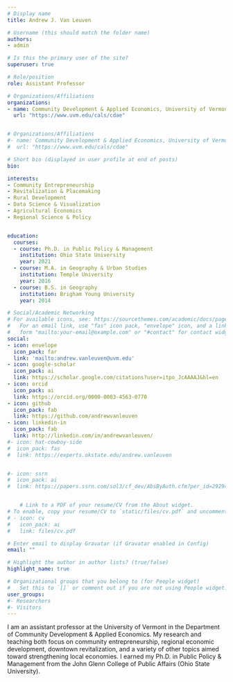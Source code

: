 ```yaml
---
# Display name
title: Andrew J. Van Leuven

# Username (this should match the folder name)
authors:
- admin

# Is this the primary user of the site?
superuser: true

# Role/position
role: Assistant Professor

# Organizations/Affiliations
organizations:
- name: Community Development & Applied Economics, University of Vermont
  url: "https://www.uvm.edu/cals/cdae"


# Organizations/Affiliations
#- name: Community Development & Applied Economics, University of Vermont
#  url: "https://www.uvm.edu/cals/cdae"

# Short bio (displayed in user profile at end of posts)
bio:

interests:
- Community Entrepreneurship
- Revitalization & Placemaking
- Rural Development
- Data Science & Visualization
- Agricultural Economics
- Regional Science & Policy


education:
  courses:
  - course: Ph.D. in Public Policy & Management
    institution: Ohio State University
    year: 2021
  - course: M.A. in Geography & Urban Studies
    institution: Temple University
    year: 2016
  - course: B.S. in Geography
    institution: Brigham Young University
    year: 2014

# Social/Academic Networking
# For available icons, see: https://sourcethemes.com/academic/docs/page-builder/#icons
#   For an email link, use "fas" icon pack, "envelope" icon, and a link in the
#   form "mailto:your-email@example.com" or "#contact" for contact widget.
social:
- icon: envelope
  icon_pack: far
  link: 'mailto:andrew.vanleuven@uvm.edu'
- icon: google-scholar
  icon_pack: ai
  link: https://scholar.google.com/citations?user=itpo_JcAAAAJ&hl=en
- icon: orcid
  icon_pack: ai
  link: https://orcid.org/0000-0003-4563-0770
- icon: github
  icon_pack: fab
  link: https://github.com/andrewvanleuven
- icon: linkedin-in
  icon_pack: fab
  link: http://linkedin.com/in/andrewvanleuven/
#- icon: hat-cowboy-side
#  icon_pack: fas
#  link: https://experts.okstate.edu/andrew.vanleuven


#- icon: ssrn
#  icon_pack: ai
#  link: https://papers.ssrn.com/sol3/cf_dev/AbsByAuth.cfm?per_id=2929472


    # Link to a PDF of your resume/CV from the About widget.
# To enable, copy your resume/CV to `static/files/cv.pdf` and uncomment the lines below.
# - icon: cv
#   icon_pack: ai
#   link: files/cv.pdf

# Enter email to display Gravatar (if Gravatar enabled in Config)
email: ""

# Highlight the author in author lists? (true/false)
highlight_name: true

# Organizational groups that you belong to (for People widget)
#   Set this to `[]` or comment out if you are not using People widget.
user_groups:
#- Researchers
#- Visitors
---
```


I am an assistant professor at the University of Vermont in the Department of Community Development & Applied Economics. My research and teaching both focus on community entrepreneurship, regional economic development, downtown revitalization, and a variety of other topics aimed toward strengthening local economies. I earned my Ph.D. in Public Policy & Management from the John Glenn College of Public Affairs (Ohio State University).
